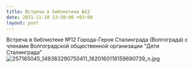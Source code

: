 ```yaml
---
title: Встреча в библиотеке №12
date: 2021-11-18 13:50:00 +03:00
layout: post
---
```


Встреча в библиотеке №12 Города-Героя Сталинграда (Волгограда) с членами Волгоградской общественной организации "Дети Сталинграда"
![257165045_149383290750411_1820160116159690739_n.jpg](/uploads/257165045_149383290750411_1820160116159690739_n.jpg)